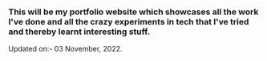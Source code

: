 ### This will be my portfolio website which showcases all the work I've done and all the crazy experiments in tech that I've tried and thereby learnt interesting stuff.

Updated on:- 03 November, 2022.